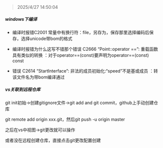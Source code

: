 > 2025/4/27 14:50:04

##### windows下编译

* 编译时报错C2001 常量中有换行符：file，另存为，保存那里选择编码后保存，选择unicode带bom的格式

* 编译时报错为什么这写不错那个错误	C2666	“Point::operator ==”: 重载函数具有类似的转换	：对于operator==(const)要声明为operator==(const) const

* 错误	C2614	“StartInterface”: 非法的成员初始化:“speed”不是基或成员	：转该文件名为带bom编译通过

##### vs关联到远程仓库

git init初始->创建gitignore文件->git add and git commit，github上手动创建仓库

git remote add origin xxx.git，然后git push -u origin master

之后在vs中视图->git更改就可以操作

或者没在远程创建仓库，直接点击git更改配置创建

